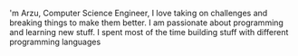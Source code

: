 'm Arzu, Computer Science Engineer, I love taking on challenges and breaking things to make them better.
I am passionate about programming and learning new stuff.
I spent most of the time building stuff with different programming languages
